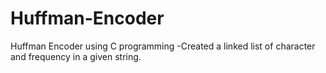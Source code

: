 # Huffman-Encoder
Huffman Encoder using C programming
-Created a linked list of character and frequency in a given string.
